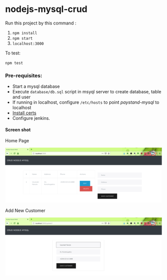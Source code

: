 # nodejs-mysql-crud

Run this project by this command :

1. `npm install`
2. `npm start`
3. `localhost:3000`


To test:

`npm test`

### Pre-requisites:
- Start a mysql database
- Execute `database/db.sql` script in msyql server to create database, table and user
- If running in localhost, configure `/etc/hosts` to point *paystand-mysql* to localhost
- [Install certs](https://medium.com/@pentacent/nginx-and-lets-encrypt-with-docker-in-less-than-5-minutes-b4b8a60d3a71)
- Configure jenkins.

#### Screen shot

Home Page

![Home Page](app/img/home.png "Home Page")

Add New Customer

![Add New Customer](app/img/add.png "Add New Customer")
